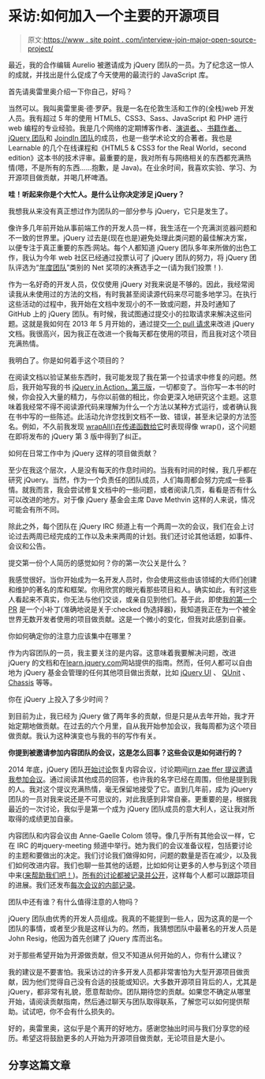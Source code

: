 # 采访:如何加入一个主要的开源项目

> 原文:[https://www . site point . com/interview-join-major-open-source-project/](https://www.sitepoint.com/interview-join-major-open-source-project/)

最近，我的合作编辑 Aurelio 被邀请成为 jQuery 团队的一员。为了纪念这一惊人的成就，并找出是什么促成了今天使用的最流行的 JavaScript 库。

首先请奥雷里奥介绍一下你自己，好吗？

当然可以。我叫奥雷里奥·德·罗萨。我是一名在伦敦生活和工作的(全栈)web 开发人员。我有超过 5 年的使用 HTML5、CSS3、Sass、JavaScript 和 PHP 进行 web 编程的专业经验。我是几个网络的定期博客作者、[演讲者、](http://aurelio.audero.it/speaking)、[书籍作者、](http://aurelio.audero.it/books) [jQuery 团队](https://jquery.org/team/)和 [JoindIn 团队](https://github.com/orgs/joindin/people)的成员，也是一些学术论文的合著者。我也是 Learnable 的几个在线课程和《HTML5 & CSS3 for the Real World，second edition》这本书的技术评审。最重要的是，我对所有与网络相关的东西都充满热情(嗯，不是所有的东西……抱歉，是 Java)。在业余时间，我喜欢实验、学习、为开源项目做贡献，并喝几杯啤酒。

**哇！听起来你是个大忙人。是什么让你决定涉足 jQuery？**

我想我从来没有真正想过作为团队的一部分参与 jQuery，它只是发生了。

像许多几年前开始从事前端工作的开发人员一样，我生活在一个充满浏览器问题和不一致的世界里。jQuery 过去是(现在也是)避免处理此类问题的最佳解决方案，以便专注于真正重要的东西:网站。每个人都知道 jQuery 团队多年来所做的出色工作，我认为今年 web 社区已经通过投票认可了 jQuery 团队的努力，将 jQuery 团队评选为“[年度团队](https://thenetawards.com/vote/team/the-jquery-team/)”类别的 Net 奖项的决赛选手之一(请为我们投票！).

作为一名好奇的开发人员，仅仅使用 jQuery 对我来说是不够的。因此，我经常阅读我从未使用过的方法的文档，有时我甚至阅读源代码来尽可能多地学习。在执行这些活动的过程中，我开始在文档中发现小的不一致或问题，并及时通知了 GitHub 上的 jQuery 团队。有时候，我试图通过提交小的拉取请求来解决这些问题。这就是我如何在 2013 年 5 月开始的，通过提交[一个 pull 请求](https://github.com/jquery/api.jquery.com/commit/0678938d808dca50dbf45faba1f8d1a63bc4a6bf)来改进 jQuery 文档。我很高兴，因为我正在改进一个我每天都在使用的项目，而且我对这个项目充满热情。

我明白了。你是如何着手这个项目的？

在阅读文档以验证某些东西时，我可能发现了我在第一个拉请求中修复的问题。然后，我开始写我的书 [jQuery in Action，第三版](http://www.manning.com/derosa/)，一切都变了。当你写一本书的时候，你会投入大量的精力，与你以前做的相比，你会更深入地研究这个主题。这意味着我经常不得不阅读源代码来理解为什么一个方法以某种方式运行，或者确认我在书中写的一些陈述。此活动允许您找到文档不一致、错误，甚至未记录的方法签名。例如，不久前我发现 [wrapAll()在传递函数给它](https://github.com/jquery/jquery/issues/1843)时表现得像 wrap()，这个问题在即将发布的 jQuery 第 3 版中得到了纠正。

如何在日常工作中为 jQuery 这样的项目做贡献？

至少在我这个层次，人是没有每天的作息时间的。当我有时间的时候，我几乎都在研究 jQuery。当然，作为一个负责任的团队成员，人们每周都会努力完成一些事情。就我而言，我会尝试修复文档中的一些问题，或者阅读几页，看看是否有什么可以改进的地方。对于像 jQuery 基金会主席 Dave Methvin 这样的人来说，情况可能会有所不同。

除此之外，每个团队在 jQuery IRC 频道上有一个两周一次的会议，我们在会上讨论过去两周已经完成的工作以及未来两周的计划。我们还讨论其他话题，如事件、会议和公告。

提交第一份个人简历的感觉如何？你的第一次公关是什么？

我感觉很好。当你开始成为一名开发人员时，你会使用这些由该领域的大师们创建和维护的著名的库和框架。你用欣赏的眼光看那些项目和人。确实如此，有时这些人看起来不真实，你无法与他们交谈，或亲自见到他们。基于此，即使[我的第一个 PR](https://github.com/jquery/api.jquery.com/commit/0678938d808dca50dbf45faba1f8d1a63bc4a6bf) 是一个小补丁(准确地说是关于:checked 伪选择器)，我知道我正在为一个被全世界无数开发者使用的项目做贡献。这是一个微小的变化，但我对此感到自豪。

你如何确定你的注意力应该集中在哪里？

作为内容团队的一员，我主要关注的是内容。这意味着我要解决问题，改进 jQuery 的文档和在[learn.jquery.com](http://learn.jquery.com/)网站提供的指南。然而，任何人都可以自由地为 jQuery 基金会管理的任何其他项目做出贡献，比如 [jQuery UI](https://jqueryui.com/) 、 [QUnit](http://qunitjs.com/) 、 [Chassis](https://github.com/jquery/css-chassis) 等等。

你在 jQuery 上投入了多少时间？

到目前为止，我已经为 jQuery 做了两年多的贡献，但是只是从去年开始，我才开始定期地做贡献。在过去的六个月里，自从我开始参加会议，我每周都为这个项目做贡献。我认为这种演变也与我的书的写作有关。

**你提到被邀请参加内容团队的会议，这是怎么回事？这些会议是如何进行的？**

2014 年底，jQuery 团队[开始讨论](https://github.com/jquery/meetings.jquery.org/issues/16)恢复内容会议，讨论期间[jrn zae ffer 提议邀请我参加会议](https://github.com/jquery/meetings.jquery.org/issues/16#issuecomment-68692214)。通过阅读其他成员的回答，也许我的名字已经在周围，但他是提到我的人。我对这个提议充满热情，毫无保留地接受了它。直到几年前，成为 jQuery 团队的一员对我来说还是不可思议的，对此我感到非常自豪。更重要的是，根据我最近的一次讨论，我似乎是第一个成为 jQuery 团队成员的意大利人，这让我对所取得的成绩更加自豪。

内容团队和内容会议由 Anne-Gaelle Colom 领导。像几乎所有其他会议一样，它在 IRC 的#jquery-meeting 频道中举行。她为我们的会议准备议程，包括要讨论的主题和要做出的决定。我们讨论我们做得如何，问题的数量是否在减少，以及我们如何改进内容。我们也聊一些其他的话题，比如如何让更多的人参与到这个项目中来([来帮助我们吧！](http://blog.jquery.com/2015/03/25/come-help-the-jquery-foundation/))。[所有的讨论都被记录并公开](http://irc.jquery.org/#jquery-content/)，这样每个人都可以跟踪项目的进展。我们还发布[每次会议的内部记录](http://meetings.jquery.org/category/content/)。

团队中还有谁？有什么值得注意的人物吗？

jQuery 团队由优秀的开发人员组成。我真的不能提到一些人，因为这真的是一个团队的事情，或者至少我是这样认为的。然而，我猜想团队中最著名的开发人员是 John Resig，他因为首先创建了 jQuery 库而出名。

对于那些希望开始为开源做贡献，但又不知道从何开始的人，你有什么建议？

我的建议是不要害怕。我采访过的许多开发人员都非常害怕为大型开源项目做贡献，因为他们觉得自己没有合适的技能或知识。大多数开源项目背后的人，尤其是 jQuery，都非常有礼貌，愿意帮助你。团队期待您的贡献。如果您不确定从哪里开始，请阅读贡献指南，然后通过聊天与团队取得联系，了解您可以如何提供帮助。试试吧，你不会有什么损失的。

好的，奥雷里奥，这似乎是个离开的好地方。感谢您抽出时间与我们分享您的经历。希望这将鼓励更多的人开始为开源项目做贡献，无论项目是大是小。

## 分享这篇文章
